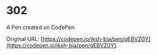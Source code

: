 # 302

A Pen created on CodePen.

Original URL: [https://codepen.io/jksh-bia/pen/qEBVZGY](https://codepen.io/jksh-bia/pen/qEBVZGY).

